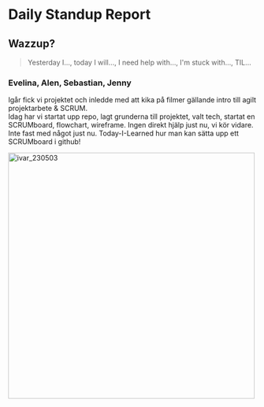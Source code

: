 # Daily Standup Report

## Wazzup?
> Yesterday I…, today I will…, I need help with…, I'm stuck with…, TIL…

### Evelina, Alen, Sebastian, Jenny
Igår fick vi projektet och inledde med att kika på filmer gällande intro till agilt projektarbete & SCRUM.<br>
Idag har vi startat upp repo, lagt grunderna till projektet, valt tech, startat en SCRUMboard, flowchart, wireframe.
Ingen direkt hjälp just nu, vi kör vidare.
Inte fast med något just nu.
Today-I-Learned hur man kan sätta upp ett SCRUMboard i github!


<img width="500" alt="ivar_230503" src="https://user-images.githubusercontent.com/113125376/235942554-3546dc11-3a9b-4570-be51-868f652f1d65.png">
